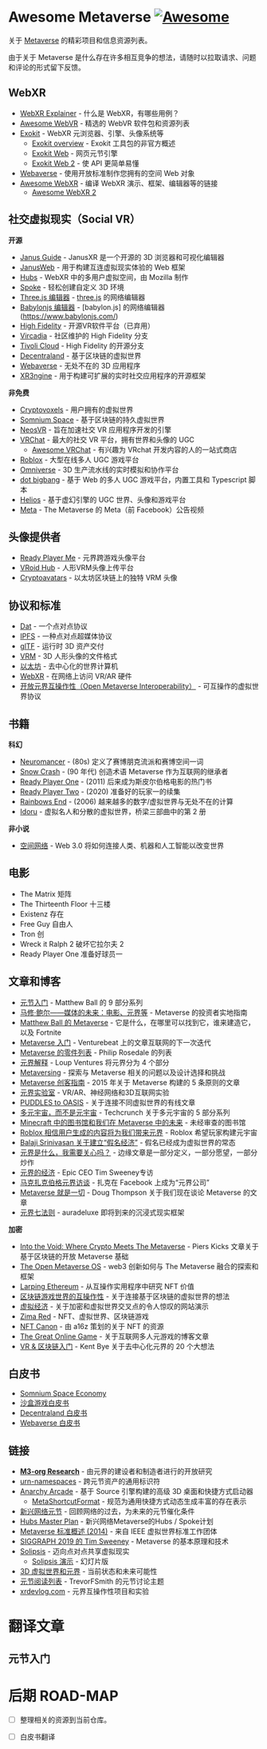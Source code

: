 # Awesome Metaverse [![Awesome](https://awesome.re/badge.svg)](https://awesome.re)

关于 [Metaverse](https://en.wikipedia.org/wiki/Metaverse) 的精彩项目和信息资源列表。 

由于关于 Metaverse 是什么存在许多相互竞争的想法，请随时以拉取请求、问题和评论的形式留下反馈。 

## WebXR

- [WebXR Explainer](https://github.com/immersive-web/webxr/blob/master/explainer.md) - 什么是 WebXR，有哪些用例？
- [Awesome WebVR](https://github.com/wizztjh/awesome-WebVR) - 精选的 WebVR 软件包和资源列表
- [Exokit](https://github.com/exokitxr/exokit-browser) - WebXR 元浏览器、引擎、头像系统等
  - [Exokit overview](https://hackmd.io/@xr/exokit) - Exokit 工具包的非官方概述
  - [Exokit Web](https://hackmd.io/@exokit/exokit-web) - 网页元节引擎
  - [Exokit Web 2](https://hackmd.io/@exokit/exokit-web-v2) - 使 API 更简单易懂
- [Webaverse](https://docs.webaverse.com) - 使用开放标准制作您拥有的空间 Web 对象
- [Awesome WebXR](https://github.com/msub2/awesome-webxr) - 编译 WebXR 演示、框架、编辑器等的链接
  - [Awesome WebXR 2](https://github.com/msurguy/awesome-webxr)
  
## 社交虚拟现实（Social VR）

**开源**

- [Janus Guide](https://janusvr.github.io/guide/#/) - JanusXR 是一个开源的 3D 浏览器和可视化编辑器
- [JanusWeb](https://github.com/jbaicoianu/janusweb) - 用于构建互连虚拟现实体验的 Web 框架
- [Hubs](https://hubs.mozilla.com/) - WebXR 中的多用户虚拟空间，由 Mozilla 制作
- [Spoke](https://github.com/mozilla/spoke) - 轻松创建自定义 3D 环境
- [Three.js 编辑器](https://threejs.org/editor/) - [three.js](https://threejs.org/) 的网络编辑器
- [Babylonjs 编辑器](http://editor.babylonjs.com/) - [babylon.js] 的网络编辑器(https://www.babylonjs.com/)
- [High Fidelity](https://github.com/highfidelity) - 开源VR软件​​平台（已弃用）
- [Vircadia](https://vircadia.com) - 社区维护的 High Fidelity 分支
- [Tivoli Cloud](https://tivolicloud.com/) - High Fidelity 的开源分支
- [Decentraland](https://github.com/decentraland) - 基于区块链的虚拟世界
- [Webaverse](https://github.com/webaverse) - 无处不在的 3D 应用程序
- [XR3ngine](https://github.com/xr3ngine/xr3ngine) - 用于构建可扩展的实时社交应用程序的开源框架

**非免费**

- [Cryptovoxels](https://github.com/cryptovoxels) - 用户拥有的虚拟世界
- [Somnium Space](https://somniumspace.com/) - 基于区块链的持久虚拟世界
- [NeosVR](https://neosvr.com) - 旨在加速社交 VR 应用程序开发的引擎
- [VRChat](https://vrchat.com) - 最大的社交 VR 平台，拥有世界和头像的 UGC
  - [Awesome VRChat](https://github.com/madjin/awesome-vrchat) - 有兴趣为 VRchat 开发内容的人的一站式商店
- [Roblox](https://www.sec.gov/Archives/edgar/data/1315098/000119312520298230/d87104ds1.htm) - 大型在线多人 UGC 游戏平台
- [Omniverse](https://developer.nvidia.com/nvidia-omniverse-platform) - 3D 生产流水线的实时模拟和协作平台
- [dot bigbang](https://dotbigbang.com/social) - 基于 Web 的多人 UGC 游戏平台，内置工具和 Typescript 脚本
- [Helios](https://www.helios-vr.com/) - 基于虚幻引擎的 UGC 世界、头像和游戏平台
- [Meta](https://youtu.be/Uvufun6xer8) - The Metaverse 的 Meta（前 Facebook）公告视频

## 头像提供者

- [Ready Player Me](https://readyplayer.me/) - 元界跨游戏头像平台
- [VRoid Hub](https://hub.vroid.com/en/) - 人形VRM头像上传平台
- [Cryptoavatars](https://cryptoavatars.io/) - 以太坊区块链上的独特 VRM 头像

## 协议和标准

- [Dat](https://dat.foundation/) - 一个点对点协议
- [IPFS](https://ipfs.io) - 一种点对点超媒体协议
- [glTF](https://www.khronos.org/gltf/) - 运行时 3D 资产交付
- [VRM](https://vrm.dev/en/) - 3D 人形头像的文件格式
- [以太坊](https://ethereum.org/learn/) - 去中心化的世界计算机
- [WebXR](https://immersive-web.github.io/webxr/) - 在网络上访问 VR/AR 硬件
- [开放元界互操作性（Open Metaverse Interoperability）](https://github.com/omigroup/OMI) - 可互操作的虚拟世界协议

## 书籍

**科幻**

- [Neuromancer](https://en.wikipedia.org/wiki/Neuromancer) - (80s) 定义了赛博朋克流派和赛博空间一词
- [Snow Crash](https://en.wikipedia.org/wiki/Snow_Crash) - (90 年代) 创造术语 Metaverse 作为互联网的继承者
- [Ready Player One](https://en.wikipedia.org/wiki/Ready_Player_One) - (2011) 后来成为斯皮尔伯格电影的热门书
- [Ready Player Two](https://www.amazon.com/Ready-Player-Two-Ernest-Cline/dp/1524761338) - (2020) 准备好的玩家一的续集
- [Rainbows End](https://en.wikipedia.org/wiki/Rainbows_End) - (2006) 越来越多的数字/虚拟世界与无处不在的计算
- [Idoru](https://en.wikipedia.org/wiki/Idoru) - 虚拟名人和分散的虚拟世界，桥梁三部曲中的第 2 册

**非小说**

- [空间网络](https://www.amazon.com/Spatial-Web-connect-machines-transform/dp/0578562960/) - Web 3.0 将如何连接人类、机器和人工智能以改变世界

## 电影

- The Matrix 矩阵
- The Thirteenth Floor 十三楼
- Existenz 存在
- Free Guy 自由人
- Tron 创
- Wreck it Ralph 2 破坏它拉尔夫 2
- Ready Player One 准备好球员一
 
## 文章和博客
 
- [元节入门](https://www.matthewball.vc/the-metaverse-primer) - Matthew Ball 的 9 部分系列
- [马修·鲍尔——媒体的未来：电影、元界等](https://www.joincolossus.com/episodes/69430337/ball-the-future-of-media-movies-the-metaverse-and-more?tab=shownotes) - Metaverse 的投资者实地指南
- [Matthew Ball 的 Metaverse](https://www.matthewball.vc/all/themetaverse) - 它是什么，在哪里可以找到它，谁来建造它，以及 Fortnite
- [Metaverse 入门](https://venturebeat.com/2017/04/09/a-primer-on-the-metaverse-the-next-iteration-of-the-internet/) - Venturebeat 上的文章互联网的下一次迭代
- [Metaverse 的零件列表](https://www.highfidelity.com/blog/parts-list-for-the-metaverse) - Philip Rosedale 的列表
- [元界解释](https://loupventures.com/the-metaverse-explained-part-1-an-inside-look/) - Loup Ventures 将元界分为 4 个部分
- [Metaversing](https://metaversing.com/) - 探索与 Metaverse 相关的问题以及设计选择和挑战
- [Metaverse 创客指南](https://singularityhub.com/2015/08/26/a-makers-guide-to-the-metaverse/) - 2015 年关于 Metaverse 构建的 5 条原则的文章
- [元界实验室](https://hackaday.io/project/5077/logs) - VR/AR、神经网络和3D互联网实验
- [PUDDLES to OASIS](https://www.wired.com/story/ready-player-one-vr-metaverse/) - 关于连接不同虚拟世界的有线文章
- [多元宇宙，而不是元宇宙](https://techcrunch.com/2020/02/25/virtual-worlds-intro/) - Techcrunch 关于多元宇宙的 5 部分系列
- [Minecraft 中的图书馆和我们在 Metaverse 中的未来](https://www.domusweb.it/en/news/gallery/2020/03/16/the-library-inside-minecraft-and-our-future-in-the-metaverse.html) - 未经审查的图书馆
- [Roblox 相信用户生成的内容将为我们带来元界](https://venturebeat.com/2020/05/02/roblox-believes-user-generated-content-will-bring-us-the-metaverse/) - Roblox 希望玩家构建元宇宙
- [Balaji Srinivasan 关于建立“假名经济”](https://blog.blockstack.org/balaji-srinivasan-on-building-a-pseudonymous-economy/) - 假名已经成为虚拟世界的常态
- [元界是什么，我需要关心吗？](https://www.theverge.com/22701104/metaverse-explained-fortnite-roblox-facebook-horizo​​n) - 边缘文章是一部分定义，一部分愿望，一部分炒作
- [元界的经济](https://medium.com/ggdigest/the-economy-of-the-metaverse-interview-with-epic-ceo-tim-sweeney-1822eed01ddf) - Epic CEO Tim Sweeney专访
- [马克扎克伯格元界访谈](https://www.theverge.com/22588022/mark-zuckerberg-facebook-ceo-metaverse-interview) - 扎克在 Facebook 上成为“元界公司”
- [Metaverse 就是一切](https://outofscope.bureauofbrightideas.com/the-metaverse-is-everything/) - Doug Thompson 关于我们现在谈论 Metaverse 的文章
- [元界七法则](https://medium.com/meta-verses/the-seven-rules-of-the-metaverse-7d4e06fa864c) - auradeluxe 即将到来的沉浸式现实框架

**加密**

- [Into the Void: Where Crypto Meets The Metaverse](https://twitter.com/pierskicks/status/1353420599368978432) - Piers Kicks 文章关于基于区块链的开放 Metaverse 基础
- [The Open Metaverse OS](https://outlierventures.io/research/the-open-metaverse-os/) - web3 创新如何与 The Metaverse 融合的探索和框架
- [Larping Ethereum](https://globalcoinresearch.com/2021/04/23/larping-ethereum-a-look-into-nft-value-from-interoperable-utility/) - 从互操作实用程序中研究 NFT 价值
- [区块链游戏世界的互操作性](https://dclplazas.com/interoperability-blockchain-gaming/) - 关于连接基于区块链的虚拟世界的想法
- [虚拟经济](https://atelier.net/virtual-economy/) - 关于加密和虚拟世界交叉点的令人惊叹的网站演示
- [Zima Red](https://andrewsteinwold.substack.com/) - NFT、虚拟世界、区块链游戏
- [NFT Canon](https://a16z.com/2021/04/02/nfts-readings-resources/) - 由 a16z 策划的关于 NFT 的资源
- [The Great Online Game](https://www.notboring.co/p/the-great-online-game) - 关于互联网多人元游戏的博客文章
- [VR & 区块链入门](https://medium.com/@kentbye/a-primer-on-vr-the-blockchain-20-big-ideas-about-the-decentralized-metaverse-c0f4c5e204f9) - Kent Bye 关于去中心化元界的 20 个大想法

## 白皮书

- [Somnium Space Economy](https://somniumspace.com/files/Somnium%20Space%20Economy%20Paper.pdf)
- [沙盒游戏白皮书](https://installers.sandbox.game/The_Sandbox_Whitepaper_2020.pdf)
- [Decentraland 白皮书](https://decentraland.org/whitepaper.pdf)
- [Webaverse 白皮书](https://github.com/webaverse/whitepaper/blob/master/whitepaper.pdf)

## 链接

- [**M3-org Research**](https://github.com/M3-org/research) - 由元界的建设者和制造者进行的开放研究
- [urn-namespaces](https://github.com/common-metaverse/urn-namespaces) - 跨元节资产的通用标识符
- [Anarchy Arcade](http://anarchyarcade.com/) - 基于 Source 引擎构建的高级 3D 桌面和快捷方式启动器
  - [MetaShortcutFormat](https://github.com/smsithlord/MetaShortcutFormat) - 规范为通用快捷方式动态生成丰富的存在表示
- [新兴网络元节](https://github.com/mozilla/hubs-cloud/wiki/The-web-emergent-metaverse) - 回顾网络的过去，为未来的元节催化条件
- [Hubs Master Plan](https://medium.com/@gfodor/the-secret-mozilla-hubs-master-plan-2c1364033bec) - 新兴网络Metaverse的Hubs / Spoke计划
- [Metaverse 标准概述 (2014)](https://web.archive.org/web/20140608135859/http://www.metaversestandards.org/index.php?title=Main_Page) - 来自 IEEE 虚拟世界标准工作团体
- [SIGGRAPH 2019 的 Tim Sweeney](https://soundcloud.com/siggraph-spotlight/30-tim-sweeney-and-the-metaverse) - Metaverse 的基本原理和技术
- [Solipsis](https://drive.google.com/file/d/0B3u--BesWlB9Y1NhZDVMYXlFa2M/view) - 迈向点对点共享虚拟现实
  - [Solipsis 演示](https://drive.google.com/file/d/0B3u--BesWlB9TFZEU3VSaHFxZzA/view?resourcekey=0-Ct-JzP6cJP9dY0G5iBgMTA) - 幻灯片版
- [3D 虚拟世界和元界](https://drive.google.com/file/d/0B3u--BesWlB9NUNHN2VqbVRrejg/view) - 当前状态和未来可能性
- [元节阅读列表](https://gist.github.com/TrevorFSmith/411561c640bf060c9c18fe4d5ac5e455) - TrevorFSmith 的元节讨论主题
- [xrdevlog.com](https://xrdevlog.com) - 元界互操作性项目和实验

# 翻译文章

## 元节入门

[]()


# 后期 ROAD-MAP

- [ ] 整理相关的资源到当前仓库。

- [ ] 白皮书翻译

